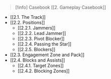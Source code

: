 > [!info] Casebook
> [[2. Gameplay Casebook]]

- [[2.1. The Track]]
- [[2.2. Positions]]
	- [[2.2.1. Jammers]]
	- [[2.2.2. Lead Jammer]]
	- [[2.2.3. Pivot Blocker]]
	- [[2.2.4. Passing the Star]]
	- [[2.2.5. Blockers]]
- [[2.3. Engagement Zone and Pack]]
- [[2.4. Blocks and Assists]]
	- [[2.4.1. Target Zones]]
	- [[2.4.2. Blocking Zones]]
